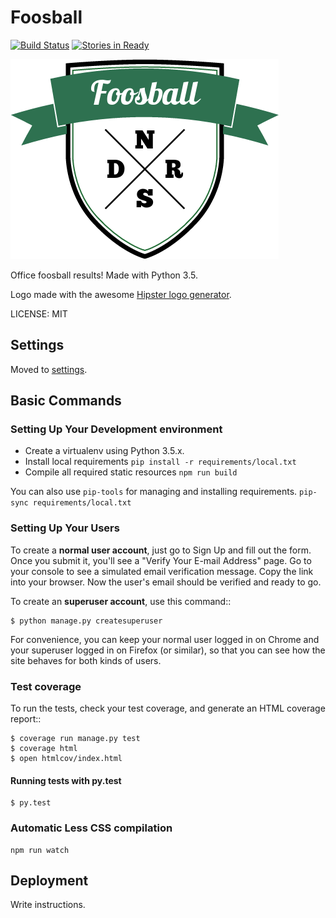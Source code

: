 # Foosball

[![Build Status](https://travis-ci.org/andersinno/foosball.svg?branch=master)](https://travis-ci.org/andersinno/foosball)
[![Stories in Ready](https://badge.waffle.io/andersinno/foosball.png?label=ready&title=Ready)](https://waffle.io/andersinno/foosball)

![logo](/foosball/static/images/logo.png?raw=true "Project logo")

Office foosball results! Made with Python 3.5.

Logo made with the awesome [Hipster logo generator](https://www.hipsterlogogenerator.com/).

LICENSE: MIT

## Settings

Moved to [settings](http://cookiecutter-django.readthedocs.org/en/latest/settings.html).

## Basic Commands

### Setting Up Your Development environment

* Create a virtualenv using Python 3.5.x. 
* Install local requirements
  `pip install -r requirements/local.txt`
* Compile all required static resources
  `npm run build`

You can also use `pip-tools` for managing and installing requirements. `pip-sync requirements/local.txt`


### Setting Up Your Users

To create a **normal user account**, just go to Sign Up and fill out the form. Once you submit it, you'll see a "Verify Your E-mail Address" page. Go to your console to see a simulated email verification message. Copy the link into your browser. Now the user's email should be verified and ready to go.

To create an **superuser account**, use this command::

    $ python manage.py createsuperuser

For convenience, you can keep your normal user logged in on Chrome and your superuser logged in on Firefox (or similar), so that you can see how the site behaves for both kinds of users.

### Test coverage

To run the tests, check your test coverage, and generate an HTML coverage report::

    $ coverage run manage.py test
    $ coverage html
    $ open htmlcov/index.html

#### Running tests with py.test

    $ py.test


### Automatic Less CSS compilation

```
npm run watch
```

## Deployment

Write instructions.
